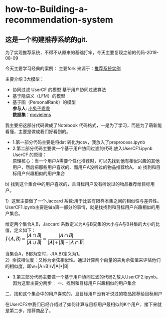 # how-to-Building-a-recommendation-system
## 这是一个构建推荐系统的git.

为了实现推荐系统，不得不从原来的基础打牢，今天主要复现之前的代码-2019-08-09

今天主要学习经典的案例：
主要fork 来源于：[推荐系统实例](https://github.com/lpty/recommendation)  

主要介绍 3大模型：
* 协同过滤 UserCF 的模型 
基于用户协同过滤算法  
* 基于隐语义（LFM）的模型  
* 基于图（PersonalRank）的模型  
**参与人**: [小兔子乖乖](https://github.com/PandasCute)  
**数据集**：[movielens](http://grouplens.org/datasets/movielens/1m)   

我主要把这部分代码做成了Notebook 代码格式，一是为了学习，而是为了萌新能看懂，主要是做成我们好看到的。

* 1.第一部分代码主要是将dat 转化为csv，我放入了preprocess.ipynb   
* 2.第二部分代码主要做一个基于用户协同过滤的代码,放入UserCF1.ipynb 
UserCF 的原理：     
原理核心：当一个用户A需要个性化推荐时，可以先找到他有相似兴趣的其他用户，然后把那些用户喜欢的、而用户A没听过的物品推荐给A。
a) 找到和目标用户兴趣相似的用户集合

b) 找到这个集合中的用户喜欢的，且目标用户没有听说过的物品推荐给目标用户。


1）这里主要做了一个Jaccard 系数:用于比较有限样本集之间的相似性与差异性。  
UserCF1.ipynb主要是做a第一部分的事情，就是找找到和目标用户兴趣相似的用户集合。

给定两个集合A,B，Jaccard 系数定义为A与B交集的大小与A与B并集的大小的比值，定义如下：     
![jaccard图片](https://github.com/PandasCute/how-to-Building-a-recommendation-system/blob/master/8644ebf81a4c510f05fdbf876959252dd42aa576.jpg)

当集合A，B都为空时，J(A,B)定义为1。      
2）余弦相似度：又称为余弦相似性。通过计算两个向量的夹角余弦值来评估他们的相似度，即w=|A∩B|/√|A|*|B|

* 3.第三部分代码主要做一个基于用户协同过滤的代码2,放入UserCF2.ipynb。因为这里主要分两步：
一、找到和目标用户兴趣相似的用户集合  

二、找和这个集合中的用户喜欢的，且目标用户没有听说过的物品推荐给目标用户  

在UserCF2中我们已经介绍过了如何计算与目标用户最相似的K个用户，接下来就是第二步，推荐商品了。


